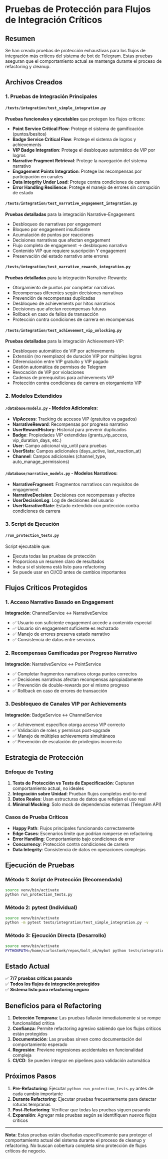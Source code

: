 # Pruebas de Protección para Flujos de Integración Críticos

## Resumen

Se han creado pruebas de protección exhaustivas para los flujos de integración más críticos del sistema de bot de Telegram. Estas pruebas aseguran que el comportamiento actual se mantenga durante el proceso de refactoring y cleanup.

## Archivos Creados

### 1. Pruebas de Integración Principales

#### `/tests/integration/test_simple_integration.py`
**Pruebas funcionales y ejecutables** que protegen los flujos críticos:

- **Point Service Critical Flow**: Protege el sistema de gamificación (puntos/besitos)
- **Badge Service Critical Flow**: Protege el sistema de logros y achievements
- **VIP Badge Integration**: Protege el desbloqueo automático de VIP por logros
- **Narrative Fragment Retrieval**: Protege la navegación del sistema narrativo
- **Engagement Points Integration**: Protege las recompensas por participación en canales
- **Data Integrity Under Load**: Protege contra condiciones de carrera
- **Error Handling Resilience**: Protege el manejo de errores sin corrupción de estado

#### `/tests/integration/test_narrative_engagement_integration.py`
**Pruebas detalladas** para la integración Narrative-Engagement:

- Desbloqueo de narrativas por engagement
- Bloqueo por engagement insuficiente
- Acumulación de puntos por reacciones
- Decisiones narrativas que afectan engagement
- Flujo completo de engagement -> desbloqueo narrativo
- Contenido VIP que requiere suscripción Y engagement
- Preservación del estado narrativo ante errores

#### `/tests/integration/test_narrative_rewards_integration.py`
**Pruebas detalladas** para la integración Narrative-Rewards:

- Otorgamiento de puntos por completar narrativas
- Recompensas diferentes según decisiones narrativas
- Prevención de recompensas duplicadas
- Desbloqueo de achievements por hitos narrativos
- Decisiones que afectan recompensas futuras
- Rollback en caso de fallos de transacción
- Protección contra condiciones de carrera en recompensas

#### `/tests/integration/test_achievement_vip_unlocking.py`
**Pruebas detalladas** para la integración Achievement-VIP:

- Desbloqueo automático de VIP por achievements
- Extensión (no reemplazo) de duración VIP por múltiples logros
- Diferenciación entre VIP gratuito y VIP pagado
- Gestión automática de permisos de Telegram
- Revocación de VIP por violaciones
- Cadenas de prerequisitos para achievements VIP
- Protección contra condiciones de carrera en otorgamiento VIP

### 2. Modelos Extendidos

#### `/database/models.py` - Modelos Adicionales:
- **VipAccess**: Tracking de accesos VIP (gratuitos vs pagados)
- **NarrativeReward**: Recompensas por progreso narrativo
- **UserRewardHistory**: Historial para prevenir duplicados
- **Badge**: Propiedades VIP extendidas (grants_vip_access, vip_duration_days, etc.)
- **User**: Campo adicional vip_until para pruebas
- **UserStats**: Campos adicionales (days_active, last_reaction_at)
- **Channel**: Campos adicionales (channel_type, auto_manage_permissions)

#### `/database/narrative_models.py` - Modelos Narrativos:
- **NarrativeFragment**: Fragmentos narrativos con requisitos de engagement
- **NarrativeDecision**: Decisiones con recompensas y efectos
- **UserDecisionLog**: Log de decisiones del usuario
- **UserNarrativeState**: Estado extendido con protección contra condiciones de carrera

### 3. Script de Ejecución

#### `/run_protection_tests.py`
Script ejecutable que:
- Ejecuta todas las pruebas de protección
- Proporciona un resumen claro de resultados
- Indica si el sistema está listo para refactoring
- Se puede usar en CI/CD antes de cambios importantes

## Flujos Críticos Protegidos

### 1. **Acceso Narrativo Basado en Engagement**
**Integración**: ChannelService ↔ NarrativeService
- ✅ Usuario con suficiente engagement accede a contenido especial
- ✅ Usuario sin engagement suficiente es rechazado
- ✅ Manejo de errores preserva estado narrativo
- ✅ Consistencia de datos entre servicios

### 2. **Recompensas Gamificadas por Progreso Narrativo**
**Integración**: NarrativeService ↔ PointService
- ✅ Completar fragmentos narrativos otorga puntos correctos
- ✅ Decisiones narrativas afectan recompensas apropiadamente
- ✅ Prevención de double-rewards por el mismo progreso
- ✅ Rollback en caso de errores de transacción

### 3. **Desbloqueo de Canales VIP por Achievements**
**Integración**: BadgeService ↔ ChannelService
- ✅ Achievement específico otorga acceso VIP correcto
- ✅ Validación de roles y permisos post-upgrade
- ✅ Manejo de múltiples achievements simultáneos
- ✅ Prevención de escalación de privilegios incorrecta

## Estrategia de Protección

### Enfoque de Testing
1. **Tests de Protección vs Tests de Especificación**: Capturan comportamiento actual, no ideales
2. **Integración sobre Unidad**: Prueban flujos completos end-to-end
3. **Datos Reales**: Usan estructuras de datos que reflejan el uso real
4. **Minimal Mocking**: Solo mock de dependencias externas (Telegram API)

### Casos de Prueba Críticos
- **Happy Path**: Flujos principales funcionando correctamente
- **Edge Cases**: Escenarios límite que podrían romperse en refactoring
- **Error Handling**: Comportamiento bajo condiciones de error
- **Concurrency**: Protección contra condiciones de carrera
- **Data Integrity**: Consistencia de datos en operaciones complejas

## Ejecución de Pruebas

### Método 1: Script de Protección (Recomendado)
```bash
source venv/bin/activate
python run_protection_tests.py
```

### Método 2: pytest (Individual)
```bash
source venv/bin/activate
python -m pytest tests/integration/test_simple_integration.py -v
```

### Método 3: Ejecución Directa (Desarrollo)
```bash
source venv/bin/activate
PYTHONPATH=/home/carlostoek/repos/bolt_ok/mybot python tests/integration/test_simple_integration.py
```

## Estado Actual

✅ **7/7 pruebas críticas pasando**  
✅ **Todos los flujos de integración protegidos**  
✅ **Sistema listo para refactoring seguro**  

## Beneficios para el Refactoring

1. **Detección Temprana**: Las pruebas fallarán inmediatamente si se rompe funcionalidad crítica
2. **Confianza**: Permite refactoring agresivo sabiendo que los flujos críticos están protegidos
3. **Documentación**: Las pruebas sirven como documentación del comportamiento esperado
4. **Regresión**: Previene regresiones accidentales en funcionalidad compleja
5. **CI/CD**: Se pueden integrar en pipelines para validación automática

## Próximos Pasos

1. **Pre-Refactoring**: Ejecutar `python run_protection_tests.py` antes de cada cambio importante
2. **Durante Refactoring**: Ejecutar pruebas frecuentemente para detectar roturas tempranas
3. **Post-Refactoring**: Verificar que todas las pruebas siguen pasando
4. **Expansión**: Agregar más pruebas según se identifiquen nuevos flujos críticos

---

**Nota**: Estas pruebas están diseñadas específicamente para proteger el comportamiento actual del sistema durante el proceso de cleanup y refactoring. No buscan cobertura completa sino protección de flujos críticos de negocio.